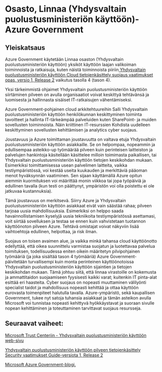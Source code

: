 <properties
    pageTitle="Azure Governmnet dokumentaatio | Microsoft Azure"
    description="Tämä sisältää ominaisuuksia ja ohjeita vertailua Azure Government-sovellusten kehittäminen"
    services="Azure-Government"
    cloud="gov"
    documentationCenter=""
    authors="ryansoc"
    manager="zakramer"
    editor=""/>

<tags
    ms.service="multiple"
    ms.devlang="na"
    ms.topic="article"
    ms.tgt_pltfrm="na"
    ms.workload="azure-government"
    ms.date="10/11/2016"
    ms.author="ryansoc"/>


#  <a name="department-of-defense-dod-in-azure-government"></a>Osasto, Linnaa (Yhdysvaltain puolustusministeriön käyttöön)-Azure Government

## <a name="overview"></a>Yleiskatsaus

Azure Government käytetään Linnaa osaston (Yhdysvaltain puolustusministeriön käyttöön) yksiköt käyttöön laajan valikoiman toiminnoista ja ratkaisuja, kuten näistä toiminnoista piiriin<a href="http://iasecontent.disa.mil/cloud/SRG/index.html"> Yhdysvaltain puolustusministeriön käyttöön Cloud tietojenkäsittely suojaus vaatimukset opas, versio 1, Release 2</a> vaikutus tasolla 4 (tason 4).

Yksi tärkeimmistä ohjaimet Yhdysvaltain puolustusministeriön käyttöön siirtäminen pilveen on avulla organisaatiot voivat keskittyä tehtävänsä ja luomisesta ja hallinnasta sisäiset IT-ratkaisujen vähentämiseksi.

Azure Government-pohjainen cloud arkkitehtuureihin Salli Yhdysvaltain puolustusministeriön käyttöön henkilökunnan keskittyminen toiminta tavoitteet ja hallinta IT-tärkeämpää palveluiden kuten SharePoint- ja muiden sovellusten toiminnoista.  Näin kriittinen IT-resurssien Kohdista uudelleen keskittyminen sovellusten kehittämisen ja analytics cyber suojaus.

Joustavuus ja Azure toimittaman joustavuutta on valtava etuja Yhdysvaltain puolustusministeriön käyttöön asiakkaille. Se on helpompaa, nopeammin ja edullisempaa asteikko-up työmäärää pilveen kuin perinteisen laitteiston ja palvelujen hankintoja käsitellään käsittelee milloin toimimasta paikallisen, tai Yhdysvaltain puolustusministeriön käyttöön tietojen keskikohdan mukaan. Esimerkiksi toimittamisessa usean palvelimen laitteita, vaikka testiympäristössä, voi kestää useita kuukauden ja merkittäviä pääoman menot hyväksynnän vaatiminen. Sen sijaan käyttämällä Azure opitun aiemmin kuormituksen voi määrittää monin viikkoa tai jopa työpäiviä ja edullinen tavalla (kun testi on päättynyt, ympäristön voi olla poistettu ei ole jatkuvaa kustannuksia).

Tämä joustavuus on merkitsevä. Siirry Azure ja Yhdysvaltain puolustusministeriön käyttöön asiakkaat eivät vain säästää rahaa; pilveen tarjoaa uusia mahdollisuuksia. Esimerkiksi on helppo saada havainnollistamisen kyselyjä uusia tekniikoita testiympäristössä asettamasi, voit siirtää sovelluksen ja testaa se ennen kuin vahvistetaan tuotannon käyttöönoton pilveen Azure. Tehtävä omistajat voivat näkyviin lisää vaihtoehtoja edullinen, helpottaa, ja risk ilman.

Suojaus on toisen avaimen alue, ja vaikka minkä tahansa cloud käyttöönotto edellyttää, että oikea suunnittelu varmistaa suojatun ja luotettavaa palvelua toimituksen, todellisuudessa eniten oikein määritetyn pilvipohjainen työmääriä (ja joka sisältää tason 4 työmääriä) Azure Government-päivitetään turvallisempi kuin monta perinteinen käyttöönotoissa Yhdysvaltain puolustusministeriön käyttöön sijaintien ja tietojen keskikohdan mukaan. Tämä johtuu siitä, että linnaa virastoille on kokemusta ja ammattitaidon suojaamiseen fyysisesti kaikki varat; kuitenkin IT pinta-alat esittää eri haasteita. Cyber suojaus on nopeasti muuttaminen välilyönti specialist taidot ja mahdollisuus nopeasti kehittää ja ottaa käyttöön eurovasta toimenpiteet halutulla tavalla. Azure-ympäristö, sekä kaupallisen Government, tukee nyt satoja tuhansia asiakkaat ja tämän asteikon avulla Microsoft voi tunnistaa nopeasti kehittyvä hyökkäystavat ja suoraan sivulle nopean kehittäminen ja toteuttaminen tarvittavat suojaus resursseja.

## <a name="next-steps"></a>Seuraavat vaiheet:

<a href="https://www.microsoft.com/en-us/TrustCenter/Compliance/DISA">Microsoft Trust Centeriin - Yhdysvaltain puolustusministeriön käyttöön web-sivu</a>

<a href="http://iasecontent.disa.mil/cloud/SRG/index.html">Yhdysvaltain puolustusministeriön käyttöön pilveen tietojenkäsittely Security vaatimukset Guide-versiota 1, Release 2</a>

<a href="https://blogs.msdn.microsoft.com/azuregov/">Microsoft Azure Government-blogi.</a>
